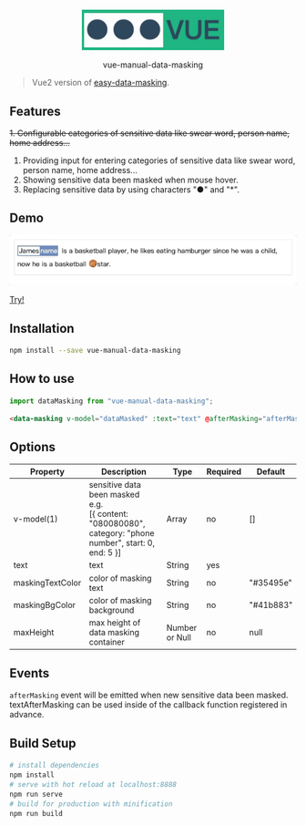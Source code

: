 <br>

<p align="center">
<img src="logo.jpeg"  width="250"/ />
</p>

<p align="center">
vue-manual-data-masking
</p>

> Vue2 version of [easy-data-masking](https://github.com/HC200ok/easy-data-masking).

## Features

~~1. Configurable categories of sensitive data like swear word, person name, home address...~~
1. Providing input for entering categories of sensitive data like swear word, person name, home address...
2. Showing sensitive data been masked when mouse hover.
3. Replacing sensitive data by using characters "●" and "\*".

## Demo

<img src="demo.gif"  wight="150" />

[Try!](https://codesandbox.io/s/vue-manual-data-masking-yt6cc?file=/src/App.vue)

## Installation

```bash
npm install --save vue-manual-data-masking
```

## How to use

```js
import dataMasking from "vue-manual-data-masking";
```

```html
<data-masking v-model="dataMasked" :text="text" @afterMasking="afterMasking" />
```

## Options

| Property | Description | Type | Required | Default |
| -------- | ----------- | ---- | -------- | ------- |
| v-model(1) | sensitive data been masked<br>e.g. <br>[{ content: "080080080", category: "phone number", start: 0, end: 5 }] | Array<Masked> | no | [] |
| text | text | String | yes | |
| maskingTextColor | color of masking text | String | no |"#35495e" |
| maskingBgColor | color of masking background | String | no | "#41b883"|
| maxHeight | max height of data masking container | Number or Null | no | null | |

## Events

`afterMasking` event will be emitted when new sensitive data been masked. textAfterMasking can be used inside of the callback function registered in advance. 

## Build Setup

```bash
# install dependencies
npm install
# serve with hot reload at localhost:8888
npm run serve
# build for production with minification
npm run build
```
